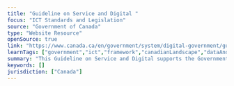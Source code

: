 ```yaml
---
title: "Guideline on Service and Digital "
focus: "ICT Standards and Legislation"
source: "Government of Canada"
type: "Website Resource"
openSource: true
link: "https://www.canada.ca/en/government/system/digital-government/guideline-service-digital.html"
learnTags: ["government","ict","framework","canadianLandscape","dataAndDataSecurity"]
summary: "This Guideline on Service and Digital supports the Government of Canada in implementing the Treasury Board Policy on Service and Digital and Directive on Service and Digital, with advice, considerations, and best practices."
keywords: []
jurisdiction: ["Canada"]
---
```

